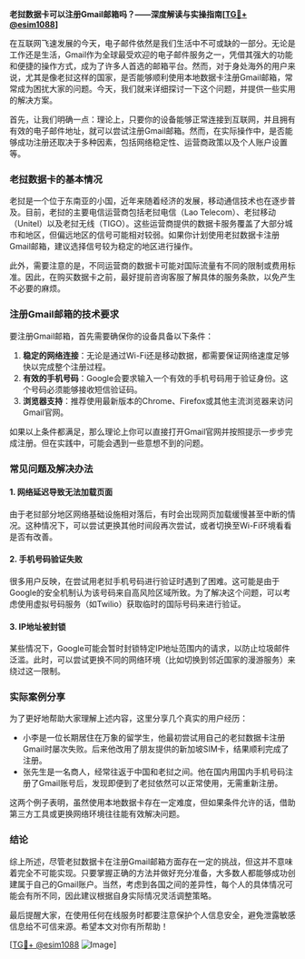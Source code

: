 **老挝数据卡可以注册Gmail邮箱吗？——深度解读与实操指南[[TG💪+ @esim1088](https://t.me/s/esim1088)]**

在互联网飞速发展的今天，电子邮件依然是我们生活中不可或缺的一部分。无论是工作还是生活，Gmail作为全球最受欢迎的电子邮件服务之一，凭借其强大的功能和便捷的操作方式，成为了许多人首选的邮箱平台。然而，对于身处海外的用户来说，尤其是像老挝这样的国家，是否能够顺利使用本地数据卡注册Gmail邮箱，常常成为困扰大家的问题。今天，我们就来详细探讨一下这个问题，并提供一些实用的解决方案。

首先，让我们明确一点：理论上，只要你的设备能够正常连接到互联网，并且拥有有效的电子邮件地址，就可以尝试注册Gmail邮箱。然而，在实际操作中，是否能够成功注册还取决于多种因素，包括网络稳定性、运营商政策以及个人账户设置等。

### 老挝数据卡的基本情况

老挝是一个位于东南亚的小国，近年来随着经济的发展，移动通信技术也在逐步普及。目前，老挝的主要电信运营商包括老挝电信（Lao Telecom）、老挝移动（Unitel）以及老挝无线（TIGO）。这些运营商提供的数据卡服务覆盖了大部分城市和地区，但偏远地区的信号可能相对较弱。如果你计划使用老挝数据卡注册Gmail邮箱，建议选择信号较为稳定的地区进行操作。

此外，需要注意的是，不同运营商的数据卡可能对国际流量有不同的限制或费用标准。因此，在购买数据卡之前，最好提前咨询客服了解具体的服务条款，以免产生不必要的麻烦。

### 注册Gmail邮箱的技术要求

要注册Gmail邮箱，首先需要确保你的设备具备以下条件：

1. **稳定的网络连接**：无论是通过Wi-Fi还是移动数据，都需要保证网络速度足够快以完成整个注册过程。
2. **有效的手机号码**：Google会要求输入一个有效的手机号码用于验证身份。这个号码必须能够接收短信验证码。
3. **浏览器支持**：推荐使用最新版本的Chrome、Firefox或其他主流浏览器来访问Gmail官网。

如果以上条件都满足，那么理论上你可以直接打开Gmail官网并按照提示一步步完成注册。但在实践中，可能会遇到一些意想不到的问题。

### 常见问题及解决办法

#### 1. 网络延迟导致无法加载页面

由于老挝部分地区网络基础设施相对落后，有时会出现网页加载缓慢甚至中断的情况。这种情况下，可以尝试更换其他时间段再次尝试，或者切换至Wi-Fi环境看看是否有改善。

#### 2. 手机号码验证失败

很多用户反映，在尝试用老挝手机号码进行验证时遇到了困难。这可能是由于Google的安全机制认为该号码来自高风险区域所致。为了解决这个问题，可以考虑使用虚拟号码服务（如Twilio）获取临时的国际号码来进行验证。

#### 3. IP地址被封锁

某些情况下，Google可能会暂时封锁特定IP地址范围内的请求，以防止垃圾邮件泛滥。此时，可以尝试更换不同的网络环境（比如切换到邻近国家的漫游服务）来绕过这一限制。

### 实际案例分享

为了更好地帮助大家理解上述内容，这里分享几个真实的用户经历：

- 小李是一位长期居住在万象的留学生，他最初尝试用自己的老挝数据卡注册Gmail时屡次失败。后来他改用了朋友提供的新加坡SIM卡，结果顺利完成了注册。
- 张先生是一名商人，经常往返于中国和老挝之间。他在国内用国内手机号码注册了Gmail账号后，发现即便到了老挝依然可以正常使用，无需重新注册。

这两个例子表明，虽然使用本地数据卡存在一定难度，但如果条件允许的话，借助第三方工具或更换网络环境往往能有效解决问题。

### 结论

综上所述，尽管老挝数据卡在注册Gmail邮箱方面存在一定的挑战，但这并不意味着完全不可能实现。只要掌握正确的方法并做好充分准备，大多数人都能够成功创建属于自己的Gmail账户。当然，考虑到各国之间的差异性，每个人的具体情况可能会有所不同，因此建议根据自身实际情况灵活调整策略。

最后提醒大家，在使用任何在线服务时都要注意保护个人信息安全，避免泄露敏感信息给不可信来源。希望本文对你有所帮助！

[[TG💪+ @esim1088](https://t.me/s/esim1088) ![Image](https://i.postimg.cc/4NQfJmqS/Snipaste-2025-05-13-00-14-12.png)]